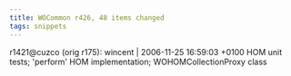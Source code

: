 ```yaml
---
title: WOCommon r426, 48 items changed
tags: snippets
---
```


r1421@cuzco (orig r175): wincent | 2006-11-25 16:59:03 +0100 HOM unit tests; 'perform' HOM implementation; WOHOMCollectionProxy class
